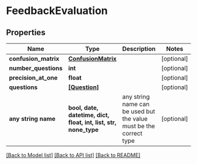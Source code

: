 # FeedbackEvaluation


## Properties
Name | Type | Description | Notes
------------ | ------------- | ------------- | -------------
**confusion_matrix** | [**ConfusionMatrix**](ConfusionMatrix.md) |  | [optional] 
**number_questions** | **int** |  | [optional] 
**precision_at_one** | **float** |  | [optional] 
**questions** | [**[Question]**](Question.md) |  | [optional] 
**any string name** | **bool, date, datetime, dict, float, int, list, str, none_type** | any string name can be used but the value must be the correct type | [optional]

[[Back to Model list]](../README.md#documentation-for-models) [[Back to API list]](../README.md#documentation-for-api-endpoints) [[Back to README]](../README.md)



